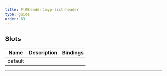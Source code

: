 ```yaml
---
title: 列表header：myp-list-header
type: guide
order: 63
---
```


## Slots

| Name    | Description | Bindings |
| ------- | ----------- | -------- |
| default |             |          |

---
